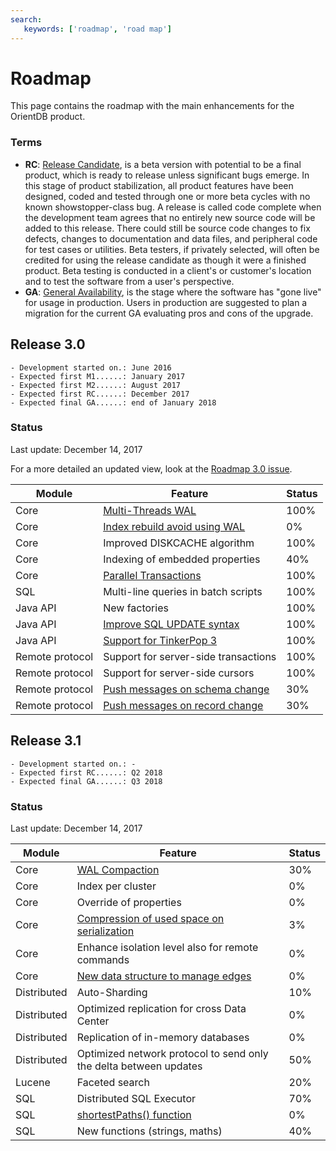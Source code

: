 ```yaml
---
search:
   keywords: ['roadmap', 'road map']
---
```


# Roadmap

This page contains the roadmap with the main enhancements for the OrientDB product. 

### Terms
- **RC**: [Release Candidate](https://en.wikipedia.org/wiki/Software_release_life_cycle#Release_candidate), is a beta version with potential to be a final product, which is ready to release unless significant bugs emerge. In this stage of product stabilization, all product features have been designed, coded and tested through one or more beta cycles with no known showstopper-class bug. A release is called code complete when the development team agrees that no entirely new source code will be added to this release. There could still be source code changes to fix defects, changes to documentation and data files, and peripheral code for test cases or utilities. Beta testers, if privately selected, will often be credited for using the release candidate as though it were a finished product. Beta testing is conducted in a client's or customer's location and to test the software from a user's perspective.
- **GA**: [General Availability](https://en.wikipedia.org/wiki/Software_release_life_cycle#General_availability_.28GA.29), is the stage where the software has "gone live" for usage in production. Users in production are suggested to plan a migration for the current GA evaluating pros and cons of the upgrade.

## Release 3.0
```
- Development started on.: June 2016
- Expected first M1......: January 2017
- Expected first M2......: August 2017
- Expected first RC......: December 2017
- Expected final GA......: end of January 2018
```

### Status
Last update: December 14, 2017

For a more detailed an updated view, look at the [Roadmap 3.0 issue](https://github.com/orientechnologies/orientdb/issues/6005).

| Module | Feature | Status                     |
|--------|---------|----------------------------|
| Core | [Multi-Threads WAL](https://github.com/orientechnologies/orientdb/issues/2989) | 100% |
| Core | [Index rebuild avoid using WAL](https://github.com/orientechnologies/orientdb/issues/4568)| 0% |
| Core | Improved DISKCACHE algorithm| 100%  |
| Core | Indexing of embedded properties | 40% |
| Core | [Parallel Transactions](https://github.com/orientechnologies/orientdb/issues/1677)| 100%|
| SQL | Multi-line queries in batch scripts | 100% |
| Java API | New factories | 100% |
| Java API | [Improve SQL UPDATE syntax](https://github.com/orientechnologies/orientdb/issues/4814)  | 100% |
| Java API | [Support for TinkerPop 3](https://github.com/orientechnologies/orientdb/issues/2441) | 100% |
| Remote protocol | Support for server-side transactions | 100% |
| Remote protocol | Support for server-side cursors | 100% |
| Remote protocol | [Push messages on schema change](https://github.com/orientechnologies/orientdb/issues/3496) |30% |
| Remote protocol | [Push messages on record change](https://github.com/orientechnologies/orientdb/issues/3496) |30% |


## Release 3.1
```
- Development started on.: -
- Expected first RC......: Q2 2018
- Expected final GA......: Q3 2018
```

### Status
Last update: December 14, 2017

| Module | Feature | Status                     |
|--------|---------|----------------------------|
| Core | [WAL Compaction](https://github.com/orientechnologies/orientdb/issues/5277) | 30% |
| Core | Index per cluster | 0% |
| Core | Override of properties | 0% |
| Core | [Compression of used space on serialization](https://github.com/orientechnologies/orientdb/issues/3742)| 3%  |
| Core | Enhance isolation level also for remote commands| 0% |
| Core | [New data structure to manage edges](https://github.com/orientechnologies/orientdb/issues/4491)| 0% |
| Distributed | Auto-Sharding | 10% |
| Distributed | Optimized replication for cross Data Center | 0% |
| Distributed | Replication of in-memory databases | 0% |
| Distributed | Optimized network protocol to send only the delta between updates| 50% |
| Lucene | Faceted search | 20% |
| SQL | Distributed SQL Executor | 70% |
| SQL | [shortestPaths() function](https://github.com/orientechnologies/orientdb/issues/4474) | 0% |
| SQL | New functions (strings, maths) | 40% |
